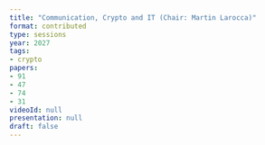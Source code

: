 ```yaml
---
title: "Communication, Crypto and IT (Chair: Martin Larocca)"
format: contributed
type: sessions
year: 2027
tags:
- crypto
papers:
- 91
- 47
- 74
- 31
videoId: null
presentation: null
draft: false
---
```

